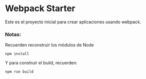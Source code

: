 # Webpack Starter

Este es el proyecto inicial para crear aplicaciones usando webpack.

### Notas:
Recuerden reconstruir los módulos de Node
```
npm install 
```

Y para construir el build, recuerden:
```
npm run build
```